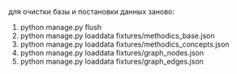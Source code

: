 для очистки базы и постановки данных заново:

1. python manage.py flush
2. python manage.py loaddata fixtures/methodics_base.json
3. python manage.py loaddata fixtures/methodics_concepts.json
4. python manage.py loaddata fixtures/graph_nodes.json
5. python manage.py loaddata fixtures/graph_edges.json
